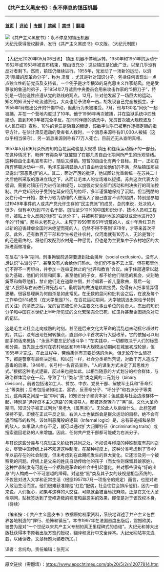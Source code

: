 ### 《共产主义黑皮书》：永不停息的镇压机器

---

#### [首页](../../../..?n12077814) &nbsp;|&nbsp; [评论](../../../../../epoch-comment?n12077814) &nbsp;|&nbsp; [专题](../../../../../epoch-special?n12077814) &nbsp;|&nbsp; [禁闻](../../../../../epoch-news?n12077814) &nbsp;|&nbsp; [禁书](../../../../../books?n12077814) &nbsp;|&nbsp; [翻墙](https://github.com/gfw-breaker/nogfw/blob/master/README.md?n12077814)


<div><img alt="《共产主义黑皮书》：永不停息的镇压机器" class="attachment-djy_600_400 size-djy_600_400 wp-post-image" src="https://i.epochtimes.com/assets/uploads/2017/12/dcbb5ad1ea37934a168afd29d68d142e-600x400.jpg"/>
<div class="caption">
 大纪元获得授权翻译、发行《共产主义黑皮书》中文版。（大纪元制图）
</div></div><hr/><div class="post_content" id="artbody" itemprop="articleBody">
 <!-- article content begin -->
 <p>
  【大纪元2020年05月06日讯】
  <ok href="https://www.epochtimes.com/gb/tag/%E9%95%87%E5%8E%8B.html">
   镇压
  </ok>
  机器不停地运转。1950年和1951年的运动于1952年或1953年被宣布结束，理由很充分：这些镇压是如此广泛，以至几乎没有反对者剩下。然而，镇压仍继续进行。1955年，党发动了一场新的运动，以消灭“隐藏的反革命分子”，称为
  <ok href="https://www.epochtimes.com/gb/tag/%E8%82%83%E5%8F%8D.html">
   肃反
  </ok>
  ，尤其是针对知识分子，包括任何表现出一点点独立性的前党员及支持者。一个例子是才华横溢的马克思主义作家胡风。他是受尊敬的鲁迅的弟子，于1954年7月谴责中央委员会用来攻击作家的“5把刀子”，特别是一切创造性应遵从党的路线的观点。12月，针对他发起了一场巨大的运动。知名的知识分子轮流谴责他，大众也给予致命一击。胡发现自己完全被孤立，于1955年1月做出公开的忏悔举动，但此行为未被接受。7月，他与130名“同伙”一起被捕，并在一个营地内度过了10年。他于1966年再次被捕，并在监狱系统中四处挪动，直到1980年被完全平反。在同时伴随的清洗中，党员首次被大规模波及：《人民日报》宣称，10%的党员是隐藏的叛徒，该数字似乎已被用作逮捕定额的指导方针。在估计肃反运动的受害者人数时，一个消息来源称有81,000人被捕（这似乎相当保守），另一消息来源则称有77万人死亡。目前还无从查明真相。
 </p>
 <p>
  1957年5月和6月众所周知的百花运动也是大规模
  <ok href="https://www.epochtimes.com/gb/tag/%E9%95%87%E5%8E%8B.html">
   镇压
  </ok>
  和连续运动循环的一部分。在这种情况下，粉碎“有毒杂草”就摧毁了在那几周自由化期间所产生的乐观情绪。这种自由化由毛宣布实行，随后又撤销。短暂的自由化有两个目标。其一，正如在所有整顿运动中一样，毛泽东最初鼓励人们自由地谈论他们的不满，然后镇压那些显露出“邪恶思想”的人。其二，面对严厉的批评，他试图让党重新统一在苏共二十大后他所采取的激进立场之下，从而让毛本人的立场难以捉摸。苏共这次代表大会强调，需要对镇压行为进行法律规范，以加强对安全部门活动和判决执行的司法控制。共产党知识分子受到在延安经历的惊吓，多半谨慎地保持了沉默。但当残酷的反右行动一开始，数十万较为幼稚的人便落入了自己直言不讳的陷阱，特别是参加过1949年事件的人或共产党允许生存的“民主党派”的成员。总的来说，处决的人很少，但有40万到70万名干部，包括至少10%的中国知识分子、技术人员和工程师，被贴上令人反感的标签“右派分子”，并被判在偏远地区的监狱或营地进行20年的“忏悔”。那些未老死之人、未死于1959至1961年饥荒的人，或十年后红卫兵以新的迫害肆虐全国时未绝望而死的人，仍然不得不等到1978年，才等来首次平反。此外，还有数百万干部和学生被迁往农村，仅河南就有10万人，无论是暂时的还是最终的。将他们发配到农村是一种惩罚，但也是为主要集中于农村地区的大跃进而做准备。
 </p>
 <p>
  在反右“斗争”期间，刑事拘留前通常要遭到社会排斥（social exclusion）。没有人想认识“右派分子”，甚至没有人会给他们热水。他们仍不得不去上班，但在那里他们不得不一再坦白，并参加一连串无休止的“批评和教育”会议。由于住房通常以就业为基础，他们的邻居和同事，甚至他们的子女，都不给他们喘息的机会，尖刻地奚落和侮辱他们，禁止他们走在道路左侧，并吟唱着一首儿童歌曲，最后一句是“人民将与右派进行殊死战斗”。最明智的做法是默默接受，免得有人把事情弄得更糟。很容易理解为何自杀是如此常见。在无数的盘问和批判会之后，在波及每个工作单位5%成员（在大学里是7%。在百花运动期间，大学被挑选出来给予特别的关注）的清洗之后，党的官员被任命为主要文化事业单位的负责人。杰出的知识分子和中国在本世纪上半叶所见证的文化繁荣完全已死。红卫兵甚至企图扼杀对它的记忆。
 </p>
 <p>
  这是毛主义社会走向成熟的时刻。甚至是后来文化大革命的混乱也未动摇它超过片刻。其后，没有出现任何转捩点，直到邓小平首次实行大型改革。它的依据可以用舵手的话来概括：“永远不要忘记阶级斗争！”在实践中，一切都取决于人们的标签和分类，首先是土改时在农村地区和1951年大规模运动期间在城里初成轮廓，但1955年才完成。在此过程中，劳动集体有其要扮演的角色，但无论在什么情况下，都是警察有最终决定权。和以前一样，社会分类相当荒诞，对数千万人造成了恶毒的后果。1948年，长弓村一名官员宣称，“人的谋生方式决定了其思维方式。”根据这种毛式逻辑，反过来也是如此。以相当随意的方式划分的社会群体，与政治群体混杂在一起，导致了“红”类与“黑”类之间的二元划分（binary division）。前者包括诸如工人、贫农、中农、党员干部、解放军士兵和“革命烈士”等类别；后者包括诸如地主、富农、反革命分子、“坏分子”和右派分子等类别。这两类之间是一些“中间”类，如知识分子和资本家；但这些与社会边缘群体一起，特别是“选择资本主义道路”的党领导人，都被逐渐转向了“黑”类。文化大革命期间，知识分子被正式列为“臭老九（属黑类）”。无论此人以后做什么，此标签都保持不变。即使在正式平反之后，右派人士也依然会是群众运动的目标，绝不会有返回城市的权利。该体制恶魔般的逻辑（infernal logic）是，总有要追捕和杀戮的敌人。如果敌人库存不足，就可以通过扩大归罪特征（incriminating traits）或搜索退回老路的人来增加。因此，任何共产党干部都可能成为右派分子。
 </p>
 <p>
  与其说这些分类与马克思主义阶级有共同之处，不如说与印度的种姓制度有共同之处，尽管中国传统上并不知道这种制度。在某种程度上，这种分类考虑到了1949年以前存在的社会制度，但未考虑到在此期间发生的巨大变化。它还涉及另一个被察觉的问题。传统上是父亲的姓氏自动传给他的孩子（而女性则保留其娘家姓）。这种世袭制度有可能在一个据称是革命的社会中引起僵化，并对那些没有“好的出身”的人构成一个不可逾越的障碍。对这些“黑”类及其子女的歧视是相当系统的，不仅是对进入大学和正常生活（根据1957年7月一项指令的规定）而言，也是对进入政治生活而言。他们很难获准嫁给“红色”配偶，社会往往会排斥他们，因为一般来说，人们担心，如果与这样的人交往，可能就会被当局找麻烦。正是在文化大革命期间，贴标签达到了登峰造极的程度和最恶劣的效果，即使是对于该政权本身。（待续）
 </p>
 <p>
  （编者按：《
  <ok href="https://www.epochtimes.com/gb/tag/%E5%85%B1%E4%BA%A7%E4%B8%BB%E4%B9%89%E9%BB%91%E7%9A%AE%E4%B9%A6.html">
   共产主义黑皮书
  </ok>
  》依据原始档案资料，系统地详述了共产主义在世界各地制造的“罪行、恐怖和镇压”。本书1997年在法国首度出版后，震撼欧美，被誉为是对“一个世纪以来共产主义专制的真正里程碑式的总结”。大纪元和博大出版社获得本书原著出版方签约授权，翻译和发行中文全译本。大纪元网站率先连载，以飨读者。文章标题为编者所加。）
 </p>
 <p>
  译者：言纯均，责任编辑：张宪义
 </p>
 <!-- article content end -->
 <div id="below_article_ad">
 </div>
</div>


---

原文链接（需翻墙）：https://www.epochtimes.com/gb/20/5/2/n12077814.htm